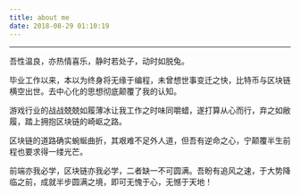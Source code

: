 ```yaml
---
title: about me
date: 2018-08-29 01:10:19
---
```


***

吾性温良，亦热情喜乐，静时若处子，动时如脱兔。

毕业工作以来，本以为终身将无缘于编程，未曾想世事变迁之快，比特币与区块链横空出世。去中心化的思想彻底颠覆了我的认知。

游戏行业的战战兢兢如履薄冰让我工作之时味同嚼蜡，遂打算从心而行，弃之如敝履，踏上拥抱区块链的崎岖之路。

区块链的道路确实蜿蜒曲折，其艰难不足外人道，但吾有逆命之心，宁颠覆半生前程也要求得一缕光芒。

前端亦我必学，区块链亦我必学，二者缺一不可圆满。吾盼有追风之速，于大势降临之前，成就半步圆满之境，即可无愧于心，无憾于天地！